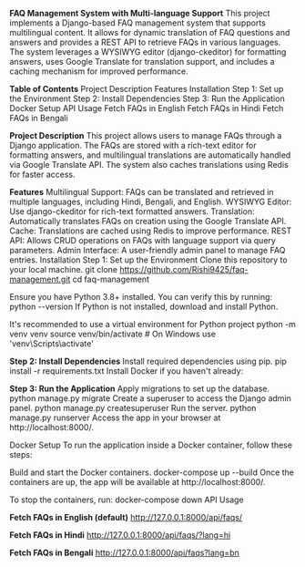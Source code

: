 **FAQ Management System with Multi-language Support**
This project implements a Django-based FAQ management system that supports multilingual content. It allows for dynamic translation of FAQ questions and answers and provides a REST API to retrieve FAQs in various languages. The system leverages a WYSIWYG editor (django-ckeditor) for formatting answers, uses Google Translate for translation support, and includes a caching mechanism for improved performance.

**Table of Contents**
Project Description
Features
Installation
Step 1: Set up the Environment
Step 2: Install Dependencies
Step 3: Run the Application
Docker Setup
API Usage
Fetch FAQs in English
Fetch FAQs in Hindi
Fetch FAQs in Bengali

**Project Description**
This project allows users to manage FAQs through a Django application. The FAQs are stored with a rich-text editor for formatting answers, and multilingual translations are automatically handled via Google Translate API. The system also caches translations using Redis for faster access.

**Features**
Multilingual Support: FAQs can be translated and retrieved in multiple languages, including Hindi, Bengali, and English.
WYSIWYG Editor: Use django-ckeditor for rich-text formatted answers.
Translation: Automatically translates FAQs on creation using the Google Translate API.
Cache: Translations are cached using Redis to improve performance.
REST API: Allows CRUD operations on FAQs with language support via query parameters.
Admin Interface: A user-friendly admin panel to manage FAQ entries.
Installation
Step 1: Set up the Environment
Clone this repository to your local machine.
git clone https://github.com/Rishi9425/faq-management.git
cd faq-management

Ensure you have Python 3.8+ installed. You can verify this by running:
python --version
If Python is not installed, download and install Python.

It's recommended to use a virtual environment for Python project
python -m venv venv
source venv/bin/activate  # On Windows use 'venv\Scripts\activate'

**Step 2: Install Dependencies**
Install required dependencies using pip.
pip install -r requirements.txt
Install Docker if you haven't already:

**Step 3: Run the Application**
Apply migrations to set up the database.
python manage.py migrate
Create a superuser to access the Django admin panel.
python manage.py createsuperuser
Run the server.
python manage.py runserver
Access the app in your browser at http://localhost:8000/.

Docker Setup
To run the application inside a Docker container, follow these steps:

Build and start the Docker containers.
docker-compose up --build
Once the containers are up, the app will be available at http://localhost:8000/.

To stop the containers, run:
docker-compose down
API Usage

**Fetch FAQs in English (default)**
http://127.0.0.1:8000/api/faqs/

**Fetch FAQs in Hindi**
http://127.0.0.1:8000/api/faqs/?lang=hi

**Fetch FAQs in Bengali**
http://127.0.0.1:8000/api/faqs?lang=bn
